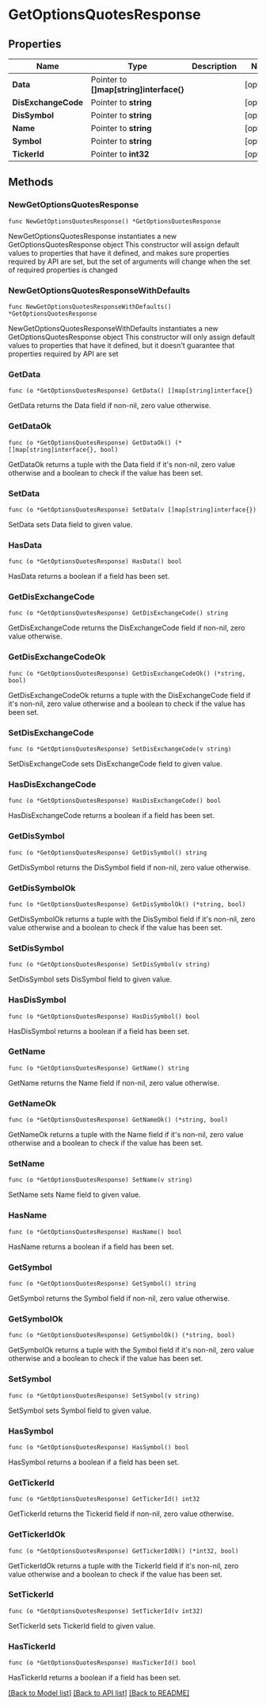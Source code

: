 # GetOptionsQuotesResponse

## Properties

Name | Type | Description | Notes
------------ | ------------- | ------------- | -------------
**Data** | Pointer to **[]map[string]interface{}** |  | [optional] 
**DisExchangeCode** | Pointer to **string** |  | [optional] 
**DisSymbol** | Pointer to **string** |  | [optional] 
**Name** | Pointer to **string** |  | [optional] 
**Symbol** | Pointer to **string** |  | [optional] 
**TickerId** | Pointer to **int32** |  | [optional] 

## Methods

### NewGetOptionsQuotesResponse

`func NewGetOptionsQuotesResponse() *GetOptionsQuotesResponse`

NewGetOptionsQuotesResponse instantiates a new GetOptionsQuotesResponse object
This constructor will assign default values to properties that have it defined,
and makes sure properties required by API are set, but the set of arguments
will change when the set of required properties is changed

### NewGetOptionsQuotesResponseWithDefaults

`func NewGetOptionsQuotesResponseWithDefaults() *GetOptionsQuotesResponse`

NewGetOptionsQuotesResponseWithDefaults instantiates a new GetOptionsQuotesResponse object
This constructor will only assign default values to properties that have it defined,
but it doesn't guarantee that properties required by API are set

### GetData

`func (o *GetOptionsQuotesResponse) GetData() []map[string]interface{}`

GetData returns the Data field if non-nil, zero value otherwise.

### GetDataOk

`func (o *GetOptionsQuotesResponse) GetDataOk() (*[]map[string]interface{}, bool)`

GetDataOk returns a tuple with the Data field if it's non-nil, zero value otherwise
and a boolean to check if the value has been set.

### SetData

`func (o *GetOptionsQuotesResponse) SetData(v []map[string]interface{})`

SetData sets Data field to given value.

### HasData

`func (o *GetOptionsQuotesResponse) HasData() bool`

HasData returns a boolean if a field has been set.

### GetDisExchangeCode

`func (o *GetOptionsQuotesResponse) GetDisExchangeCode() string`

GetDisExchangeCode returns the DisExchangeCode field if non-nil, zero value otherwise.

### GetDisExchangeCodeOk

`func (o *GetOptionsQuotesResponse) GetDisExchangeCodeOk() (*string, bool)`

GetDisExchangeCodeOk returns a tuple with the DisExchangeCode field if it's non-nil, zero value otherwise
and a boolean to check if the value has been set.

### SetDisExchangeCode

`func (o *GetOptionsQuotesResponse) SetDisExchangeCode(v string)`

SetDisExchangeCode sets DisExchangeCode field to given value.

### HasDisExchangeCode

`func (o *GetOptionsQuotesResponse) HasDisExchangeCode() bool`

HasDisExchangeCode returns a boolean if a field has been set.

### GetDisSymbol

`func (o *GetOptionsQuotesResponse) GetDisSymbol() string`

GetDisSymbol returns the DisSymbol field if non-nil, zero value otherwise.

### GetDisSymbolOk

`func (o *GetOptionsQuotesResponse) GetDisSymbolOk() (*string, bool)`

GetDisSymbolOk returns a tuple with the DisSymbol field if it's non-nil, zero value otherwise
and a boolean to check if the value has been set.

### SetDisSymbol

`func (o *GetOptionsQuotesResponse) SetDisSymbol(v string)`

SetDisSymbol sets DisSymbol field to given value.

### HasDisSymbol

`func (o *GetOptionsQuotesResponse) HasDisSymbol() bool`

HasDisSymbol returns a boolean if a field has been set.

### GetName

`func (o *GetOptionsQuotesResponse) GetName() string`

GetName returns the Name field if non-nil, zero value otherwise.

### GetNameOk

`func (o *GetOptionsQuotesResponse) GetNameOk() (*string, bool)`

GetNameOk returns a tuple with the Name field if it's non-nil, zero value otherwise
and a boolean to check if the value has been set.

### SetName

`func (o *GetOptionsQuotesResponse) SetName(v string)`

SetName sets Name field to given value.

### HasName

`func (o *GetOptionsQuotesResponse) HasName() bool`

HasName returns a boolean if a field has been set.

### GetSymbol

`func (o *GetOptionsQuotesResponse) GetSymbol() string`

GetSymbol returns the Symbol field if non-nil, zero value otherwise.

### GetSymbolOk

`func (o *GetOptionsQuotesResponse) GetSymbolOk() (*string, bool)`

GetSymbolOk returns a tuple with the Symbol field if it's non-nil, zero value otherwise
and a boolean to check if the value has been set.

### SetSymbol

`func (o *GetOptionsQuotesResponse) SetSymbol(v string)`

SetSymbol sets Symbol field to given value.

### HasSymbol

`func (o *GetOptionsQuotesResponse) HasSymbol() bool`

HasSymbol returns a boolean if a field has been set.

### GetTickerId

`func (o *GetOptionsQuotesResponse) GetTickerId() int32`

GetTickerId returns the TickerId field if non-nil, zero value otherwise.

### GetTickerIdOk

`func (o *GetOptionsQuotesResponse) GetTickerIdOk() (*int32, bool)`

GetTickerIdOk returns a tuple with the TickerId field if it's non-nil, zero value otherwise
and a boolean to check if the value has been set.

### SetTickerId

`func (o *GetOptionsQuotesResponse) SetTickerId(v int32)`

SetTickerId sets TickerId field to given value.

### HasTickerId

`func (o *GetOptionsQuotesResponse) HasTickerId() bool`

HasTickerId returns a boolean if a field has been set.


[[Back to Model list]](../README.md#documentation-for-models) [[Back to API list]](../README.md#documentation-for-api-endpoints) [[Back to README]](../README.md)


